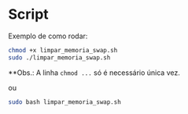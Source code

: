 # Script

Exemplo de como rodar:

~~~bash
chmod +x limpar_memoria_swap.sh
sudo ./limpar_memoria_swap.sh
~~~
**Obs.: A linha `chmod ...` só é necessário única vez.

ou 

~~~bash 
sudo bash limpar_memoria_swap.sh
~~~
